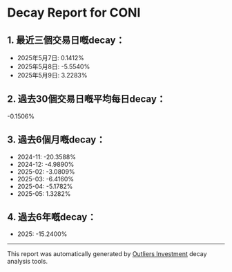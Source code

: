 # Decay Report for CONI

## 1. 最近三個交易日嘅decay：

- 2025年5月7日: 0.1412%
- 2025年5月8日: -5.5540%
- 2025年5月9日: 3.2283%

## 2. 過去30個交易日嘅平均每日decay：
-0.1506%

## 3. 過去6個月嘅decay：

- 2024-11: -20.3588%
- 2024-12: -4.9890%
- 2025-02: -3.0809%
- 2025-03: -6.4160%
- 2025-04: -5.1782%
- 2025-05: 1.3282%

## 4. 過去6年嘅decay：

- 2025: -15.2400%
---

This report was automatically generated by [Outliers Investment](https://outliersecon.github.io/Outliers-Investment/) decay analysis tools.